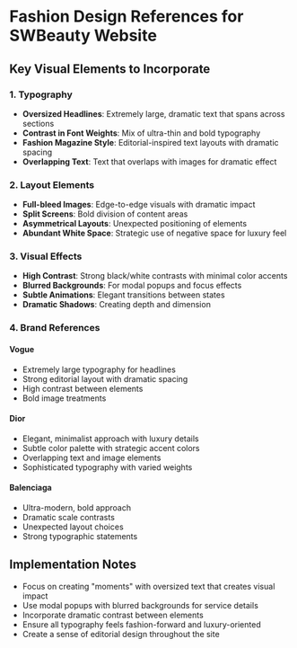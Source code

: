 # Fashion Design References for SWBeauty Website

## Key Visual Elements to Incorporate

### 1. Typography
- **Oversized Headlines**: Extremely large, dramatic text that spans across sections
- **Contrast in Font Weights**: Mix of ultra-thin and bold typography
- **Fashion Magazine Style**: Editorial-inspired text layouts with dramatic spacing
- **Overlapping Text**: Text that overlaps with images for dramatic effect

### 2. Layout Elements
- **Full-bleed Images**: Edge-to-edge visuals with dramatic impact
- **Split Screens**: Bold division of content areas
- **Asymmetrical Layouts**: Unexpected positioning of elements
- **Abundant White Space**: Strategic use of negative space for luxury feel

### 3. Visual Effects
- **High Contrast**: Strong black/white contrasts with minimal color accents
- **Blurred Backgrounds**: For modal popups and focus effects
- **Subtle Animations**: Elegant transitions between states
- **Dramatic Shadows**: Creating depth and dimension

### 4. Brand References

#### Vogue
- Extremely large typography for headlines
- Strong editorial layout with dramatic spacing
- High contrast between elements
- Bold image treatments

#### Dior
- Elegant, minimalist approach with luxury details
- Subtle color palette with strategic accent colors
- Overlapping text and image elements
- Sophisticated typography with varied weights

#### Balenciaga
- Ultra-modern, bold approach
- Dramatic scale contrasts
- Unexpected layout choices
- Strong typographic statements

## Implementation Notes
- Focus on creating "moments" with oversized text that creates visual impact
- Use modal popups with blurred backgrounds for service details
- Incorporate dramatic contrast between elements
- Ensure all typography feels fashion-forward and luxury-oriented
- Create a sense of editorial design throughout the site

